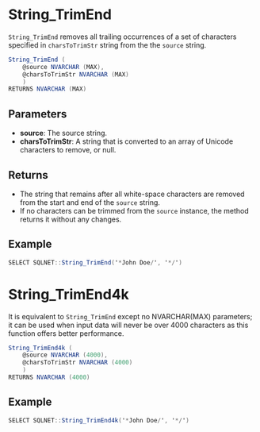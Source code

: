 # String_TrimEnd

`String_TrimEnd` removes all trailing occurrences of a set of characters specified in `charsToTrimStr` string from the the `source` string.

```csharp
String_TrimEnd (
	@source NVARCHAR (MAX),
	@charsToTrimStr NVARCHAR (MAX)
	)
RETURNS NVARCHAR (MAX)
```

## Parameters

  - **source**: The source string.
  - **charsToTrimStr**: A string that is converted to an array of Unicode characters to remove, or null.

## Returns

 - The string that remains after all white-space characters are removed from the start and end of the `source` string. 
 - If no characters can be trimmed from the `source` instance, the method returns it without any changes.

## Example

```csharp
SELECT SQLNET::String_TrimEnd('*John Doe/', '*/')
```

# String_TrimEnd4k

It is equivalent to `String_TrimEnd` except no NVARCHAR(MAX) parameters; it can be used when input data will never be over 4000 characters as this function offers better performance.

```csharp
String_TrimEnd4k (
	@source NVARCHAR (4000),
	@charsToTrimStr NVARCHAR (4000)
	)
RETURNS NVARCHAR (4000)
```

## Example

```csharp
SELECT SQLNET::String_TrimEnd4k('*John Doe/', '*/')
```